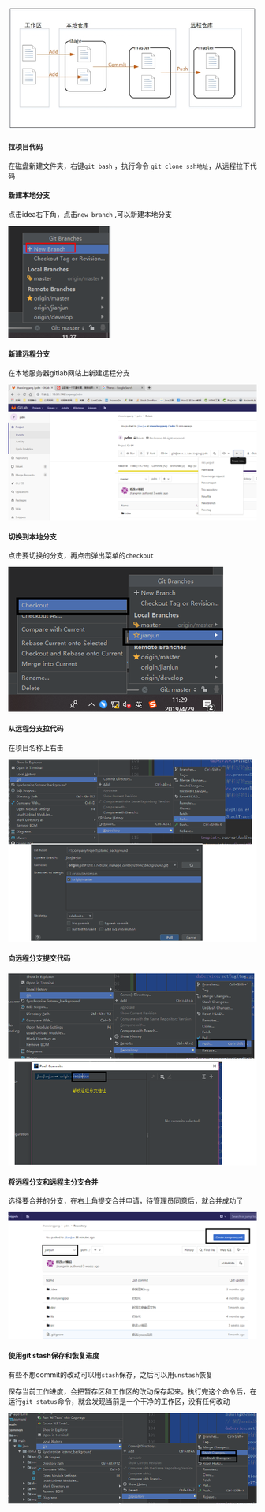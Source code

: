 ![git流程示意图](pic\20160912164147415.png)

#### 拉项目代码

在磁盘新建文件夹，右键`git bash` ，执行命令 `git clone ssh地址`，从远程拉下代码



#### 新建本地分支

点击idea右下角，点击`new branch` ,可以新建本地分支

![](pic\A8723C1F-34BA-4a46-A83E-AAD756718F70.png)

#### 新建远程分支

在本地服务器gitlab网站上新建远程分支

![](pic\新建远程分支.png)

#### 切换到本地分支

点击要切换的分支，再点击弹出菜单的`checkout`

![](pic\切换分支.png)

#### 从远程分支拉代码

在项目名称上右击

![](pic\从远程仓库pull.png)

#### 向远程分支提交代码

![](pic\向远程分支提交代码.png)

#### 将远程分支和远程主分支合并

选择要合并的分支，在右上角提交合并申请，待管理员同意后，就合并成功了

![](pic\提交分支合并.png)

#### 使用git stash保存和恢复进度

有些不想commit的改动可以用`stash`保存，之后可以用`unstash`恢复

保存当前工作进度，会把暂存区和工作区的改动保存起来。执行完这个命令后，在运行`git status`命令，就会发现当前是一个干净的工作区，没有任何改动 

![](pic\stash.png)
